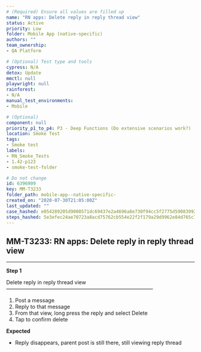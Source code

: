 ```yaml
---
# (Required) Ensure all values are filled up
name: "RN apps: Delete reply in reply thread view"
status: Active
priority: Low
folder: Mobile App (native-specific)
authors: ""
team_ownership: 
- QA Platform

# (Optional) Test type and tools
cypress: N/A
detox: Update
mmctl: null
playwright: null
rainforest: 
- N/A
manual_test_environments: 
- Mobile

# (Optional)
component: null
priority_p1_to_p4: P3 - Deep Functions (Do extensive scenarios work?)
location: Smoke Test
tags: 
- Smoke test
labels: 
- RN_Smoke_Tests
- 1.42-p123
- smoke-test-folder

# Do not change
id: 6396909
key: MM-T3233
folder_path: mobile-app--native-specific-
created_on: "2020-07-30T21:05:00Z"
last_updated: ""
case_hashed: e054289205d9000571dc69437e2a4696a8e730f94cc5f2775d590839928dd5039abe6a239796f21dbaf066a1a554af9f
steps_hashed: 5e3efec24ae70723a8acd75762cb554e22f2f179a29d9962e84d765c7fce2cdf72e61412ab21e431b57422a5fe02a2fb
---
```


## MM-T3233: RN apps: Delete reply in reply thread view

---

**Step 1**

Delete reply in reply thread view\
————————————————————————————

1. Post a message
2. Reply to that message
3. From that view, long press the reply and select Delete
4. Tap to confirm delete

**Expected**

- Reply disappears, parent post is still there, still viewing reply thread

